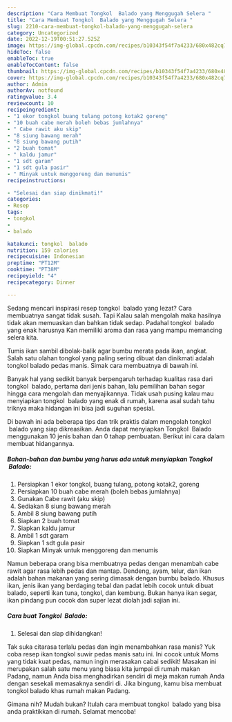 ```yaml
---
description: "Cara Membuat Tongkol  Balado yang Menggugah Selera "
title: "Cara Membuat Tongkol  Balado yang Menggugah Selera "
slug: 2210-cara-membuat-tongkol-balado-yang-menggugah-selera
category: Uncategorized
date: 2022-12-19T00:51:27.525Z
image: https://img-global.cpcdn.com/recipes/b10343f54f7a4233/680x482cq70/tongkol-balado-foto-resep-utama.jpg
hideToc: false
enableToc: true
enableTocContent: false
thumbnail: https://img-global.cpcdn.com/recipes/b10343f54f7a4233/680x482cq70/tongkol-balado-foto-resep-utama.jpg
cover: https://img-global.cpcdn.com/recipes/b10343f54f7a4233/680x482cq70/tongkol-balado-foto-resep-utama.jpg
author: Admin
authorAv: notfound
ratingvalue: 3.4
reviewcount: 10
recipeingredient:
- "1 ekor tongkol buang tulang potong kotak2 goreng"
- "10 buah cabe merah boleh bebas jumlahnya"
- " Cabe rawit aku skip"
- "8 siung bawang merah"
- "8 siung bawang putih"
- "2 buah tomat"
- " kaldu jamur"
- "1 sdt garam"
- "1 sdt gula pasir"
- " Minyak untuk menggoreng dan menumis"
recipeinstructions:

- "Selesai dan siap dinikmati!"
categories:
- Resep
tags:
- tongkol
- 
- balado

katakunci: tongkol  balado 
nutrition: 159 calories
recipecuisine: Indonesian
preptime: "PT12M"
cooktime: "PT38M"
recipeyield: "4"
recipecategory: Dinner

---
```



Sedang mencari inspirasi resep tongkol  balado yang lezat? Cara membuatnya sangat tidak susah. Tapi Kalau salah mengolah maka hasilnya tidak akan memuaskan dan bahkan tidak sedap. Padahal tongkol  balado yang enak harusnya Kan memiliki aroma dan rasa yang mampu memancing selera kita.


Tumis ikan sambil dibolak-balik agar bumbu merata pada ikan, angkat. Salah satu olahan tongkol yang paling sering dibuat dan dinikmati adalah tongkol balado pedas manis. Simak cara membuatnya di bawah ini.

Banyak hal yang sedikit banyak berpengaruh terhadap kualitas rasa dari tongkol  balado, pertama dari jenis bahan, lalu pemilihan bahan segar hingga cara mengolah dan menyajikannya. Tidak usah pusing kalau mau menyiapkan tongkol  balado yang enak di rumah, karena asal sudah tahu triknya maka hidangan ini bisa jadi suguhan spesial.


Di bawah ini ada beberapa tips dan trik praktis dalam mengolah tongkol  balado yang siap dikreasikan. Anda dapat menyiapkan Tongkol  Balado menggunakan 10 jenis bahan dan 0 tahap pembuatan. Berikut ini cara dalam membuat hidangannya.

<!--inarticleads1-->

##### Bahan-bahan dan bumbu yang harus ada untuk menyiapkan Tongkol  Balado:

1. Persiapkan 1 ekor tongkol, buang tulang, potong kotak2, goreng
1. Persiapkan 10 buah cabe merah (boleh bebas jumlahnya)
1. Gunakan  Cabe rawit (aku skip)
1. Sediakan 8 siung bawang merah
1. Ambil 8 siung bawang putih
1. Siapkan 2 buah tomat
1. Siapkan  kaldu jamur
1. Ambil 1 sdt garam
1. Siapkan 1 sdt gula pasir
1. Siapkan  Minyak untuk menggoreng dan menumis


Namun beberapa orang bisa membuatnya pedas dengan menambah cabe rawit agar rasa lebih pedas dan mantap. Dendeng, ayam, telur, dan ikan adalah bahan makanan yang sering dimasak dengan bumbu balado. Khusus ikan, jenis ikan yang berdaging tebal dan padat lebih cocok untuk dibuat balado, seperti ikan tuna, tongkol, dan kembung. Bukan hanya ikan segar, ikan pindang pun cocok dan super lezat diolah jadi sajian ini. 

<!--inarticleads2-->

##### Cara buat Tongkol  Balado:


1. Selesai dan siap dihidangkan!

Tak suka citarasa terlalu pedas dan ingin menambahkan rasa manis? Yuk coba resep ikan tongkol suwir pedas manis satu ini. Ini cocok untuk Moms yang tidak kuat pedas, namun ingin merasakan cabai sedikit! Masakan ini merupakan salah satu menu yang biasa kita jumpai di rumah makan Padang, namun Anda bisa menghadirkan sendiri di meja makan rumah Anda dengan sesekali memasaknya sendiri di. Jika bingung, kamu bisa membuat tongkol balado khas rumah makan Padang. 

Gimana nih? Mudah bukan? Itulah cara membuat tongkol  balado yang bisa anda praktikkan di rumah. Selamat mencoba!
